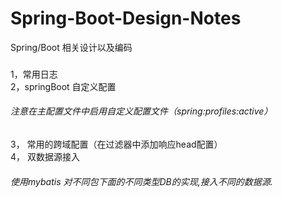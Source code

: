 # Spring-Boot-Design-Notes
Spring/Boot 相关设计以及编码
###
1，常用日志\
2，springBoot 自定义配置
   ######   注意在主配置文件中启用自定义配置文件（spring:profiles:active）
3， 常用的跨域配置（在过滤器中添加响应head配置）\
4， 双数据源接入
###### 使用mybatis 对不同包下面的不同类型DB的实现,接入不同的数据源.